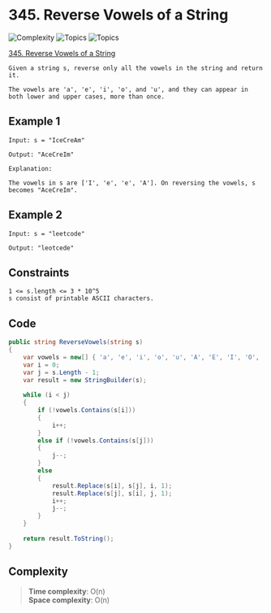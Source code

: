 # 345. Reverse Vowels of a String

![Complexity](https://img.shields.io/badge/easy-green)
![Topics](https://img.shields.io/badge/two_pointers-blue)
![Topics](https://img.shields.io/badge/string-blue)

[345. Reverse Vowels of a String](https://leetcode.com/problems/reverse-vowels-of-a-string/?envType=study-plan-v2&envId=leetcode-75)

```
Given a string s, reverse only all the vowels in the string and return it.

The vowels are 'a', 'e', 'i', 'o', and 'u', and they can appear in both lower and upper cases, more than once.
```

## Example 1

```
Input: s = "IceCreAm"

Output: "AceCreIm"

Explanation:

The vowels in s are ['I', 'e', 'e', 'A']. On reversing the vowels, s becomes "AceCreIm".
```

## Example 2

```
Input: s = "leetcode"

Output: "leotcede"
```

## Constraints

```
1 <= s.length <= 3 * 10^5
s consist of printable ASCII characters.
```

## Code

```csharp
public string ReverseVowels(string s)
{
    var vowels = new[] { 'a', 'e', 'i', 'o', 'u', 'A', 'E', 'I', 'O', 'U' };
    var i = 0;
    var j = s.Length - 1;
    var result = new StringBuilder(s);
    
    while (i < j)
    {
        if (!vowels.Contains(s[i]))
        {
            i++;
        }
        else if (!vowels.Contains(s[j]))
        {
            j--;
        }
        else
        {
            result.Replace(s[i], s[j], i, 1);
            result.Replace(s[j], s[i], j, 1);
            i++;
            j--;
        }
    }
    
    return result.ToString();
}
```

## Complexity

> **Time complexity**: O(n)  
> **Space complexity**: O(n)